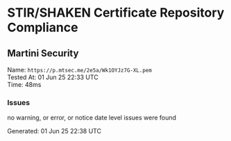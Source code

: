 # STIR/SHAKEN Certificate Repository Compliance

## Martini Security

Name: `https://p.mtsec.me/2e5a/Wk1OYJz7G-XL.pem`\
Tested At: 01 Jun 25 22:33 UTC\
Time: 48ms

### Issues

no warning, or error, or notice date level issues were found

Generated: 01 Jun 25 22:38 UTC